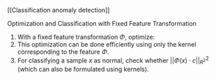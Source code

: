[[Classification anomaly detection]]

Optimization and Classification with Fixed Feature Transformation

1. With a fixed feature transformation $\Phi$, optimize:
2. This optimization can be done efficiently using only the kernel corresponding to the feature $\Phi$.
3. For classifying a sample $x$ as normal, check whether $||\Phi(x) \cdot c||^2_{R^2}$ (which can also be formulated using kernels).
